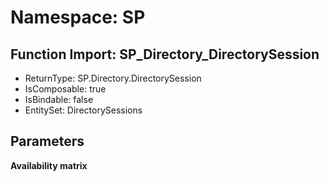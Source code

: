 # Namespace: SP

## Function Import: SP_Directory_DirectorySession

- ReturnType: SP.Directory.DirectorySession
- IsComposable: true
- IsBindable: false
- EntitySet: DirectorySessions

## Parameters

**Availability matrix**


